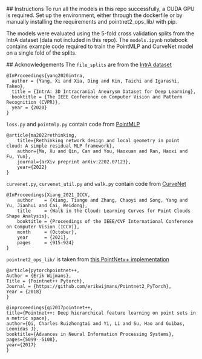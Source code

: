 ## Instructions
To run all the models in this repo successfully, a CUDA GPU is required. Set up the environment, either through the dockerfile or by manually installing the requirements and pointnet2_ops_lib/ with pip.

The models were evaluated using the 5-fold cross validation splits from the IntrA dataset (data not included in this repo).
The `models.ipynb` notebook contains example code required to train the PointMLP and CurveNet model on a single fold of the splits.

## Acknowledgements
The `file_splits` are from the [IntrA dataset](https://github.com/intra3d2019/IntrA)

```
@InProceedings{yang2020intra,
  author = {Yang, Xi and Xia, Ding and Kin, Taichi and Igarashi, Takeo},
  title = {IntrA: 3D Intracranial Aneurysm Dataset for Deep Learning},
  booktitle = {The IEEE Conference on Computer Vision and Pattern Recognition (CVPR)},
  year = {2020}
}
```

`loss.py` and `pointmlp.py` contain code from [PointMLP](https://github.com/ma-xu/pointMLP-pytorch)

```
@article{ma2022rethinking,
    title={Rethinking network design and local geometry in point cloud: A simple residual MLP framework},
    author={Ma, Xu and Qin, Can and You, Haoxuan and Ran, Haoxi and Fu, Yun},
    journal={arXiv preprint arXiv:2202.07123},
    year={2022}
}
```

`curvenet.py`, `curvenet_util.py` and `walk.py` contain code from [CurveNet](https://github.com/tiangexiang/CurveNet)

```
@InProceedings{Xiang_2021_ICCV,
    author    = {Xiang, Tiange and Zhang, Chaoyi and Song, Yang and Yu, Jianhui and Cai, Weidong},
    title     = {Walk in the Cloud: Learning Curves for Point Clouds Shape Analysis},
    booktitle = {Proceedings of the IEEE/CVF International Conference on Computer Vision (ICCV)},
    month     = {October},
    year      = {2021},
    pages     = {915-924}
}
```

`pointnet2_ops_lib/` is taken from [this PointNet++ implementation](https://github.com/erikwijmans/Pointnet2_PyTorch)

```
@article{pytorchpointnet++,
Author = {Erik Wijmans},
Title = {Pointnet++ Pytorch},
Journal = {https://github.com/erikwijmans/Pointnet2_PyTorch},
Year = {2018}
}

@inproceedings{qi2017pointnet++,
title={Pointnet++: Deep hierarchical feature learning on point sets in a metric space},
author={Qi, Charles Ruizhongtai and Yi, Li and Su, Hao and Guibas, Leonidas J},
booktitle={Advances in Neural Information Processing Systems},
pages={5099--5108},
year={2017}
}
```
